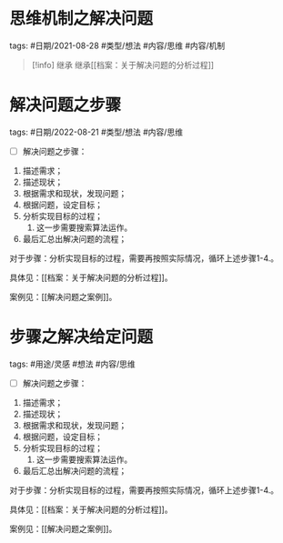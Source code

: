 
# 思维机制之解决问题


tags: #日期/2021-08-28 #类型/想法 #内容/思维 #内容/机制 


> [!info] 继承
> 继承[[档案：关于解决问题的分析过程]]







# 解决问题之步骤



tags: #日期/2022-08-21 #类型/想法 #内容/思维 

- [ ] 解决问题之步骤：
1. 描述需求；
2. 描述现状；
3. 根据需求和现状，发现问题；
4. 根据问题，设定目标；
5. 分析实现目标的过程；
	1. 这一步需要搜索算法运作。
6. 最后汇总出解决问题的流程；

对于步骤：分析实现目标的过程，需要再按照实际情况，循环上述步骤1-4.。



具体见：[[档案：关于解决问题的分析过程]]。

案例见：[[解决问题之案例]]。


# 步骤之解决给定问题

tags: #用途/灵感 #想法 #内容/思维  



- [ ] 解决问题之步骤：
1. 描述需求；
2. 描述现状；
3. 根据需求和现状，发现问题；
4. 根据问题，设定目标；
5. 分析实现目标的过程；
	1. 这一步需要搜索算法运作。
6. 最后汇总出解决问题的流程；

对于步骤：分析实现目标的过程，需要再按照实际情况，循环上述步骤1-4.。




具体见：[[档案：关于解决问题的分析过程]]。

案例见：[[解决问题之案例]]。

